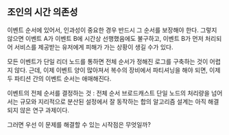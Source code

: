 ## 조인의 시간 의존성
이벤트 순서에 있어서, 인과성이 중요한 경우 반드시 그 순서를 보장해야 한다. 그렇지 않으면 이벤트 A가 이벤트 B에 시간상 선행했음에도 불구하고, 
이벤트 B가 먼저 처리되어 서비스를 제공받는 유저에게 피해가 가는 상황이 생길 수가 있다.

모든 이벤트가 단일 리더 노드를 통하면 전체 순서가 정해진 로그를 구축하는 것이 어렵지 않다. 근데, 이제 이벤트 양이 많아져서 복수의 장비에서 파티셔닝을 해야 되면, 이제 두
파티션 간의 이벤트 순서는 애매해진다. 

이벤트의 전체 순서를 결정하는 것 : 전체 순서 브로드캐스트
단일 노드의 처리량을 넘어서는 규모와 지리적으로 분산된 설정에서 잘 동작하는 합의 알고리즘 설계는 아직 해결되지 않은 연구 과제이다.

그러면 우선 이 문제를 해결할 수 있는 시작점은 무엇일까?